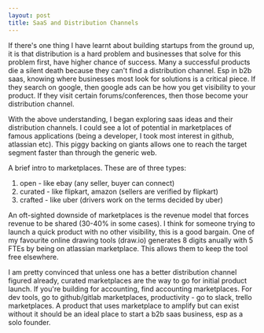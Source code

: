 ```yaml
---
layout: post
title: SaaS and Distribution Channels
---
```



If there's one thing I have learnt about building startups from the ground up, it is that distribution is a hard problem and businesses that solve for this problem first, have higher chance of success. Many a successful products die a silent death because they can't find a distribution channel. Esp in b2b saas, knowing where businesses most look for solutions is a critical piece. If they search on google, then google ads can be how you get visibility to your product. If they visit certain forums/conferences, then those become your distribution channel. 

With the above understanding, I began exploring saas ideas and their distribution channels. I could see a lot of potential in marketplaces of famous applications (being a developer, I took most interest in github, atlassian etc). This piggy backing on giants allows one to reach the target segment faster than through the generic web. 

A brief intro to marketplaces. These are of three types:
1. open - like ebay (any seller, buyer can connect)
2. curated - like flipkart, amazon (sellers are verified by flipkart)
3. crafted - like uber (drivers work on the terms decided by uber)

An oft-sighted downside of marketplaces is the revenue model that forces  revenue to be shared (30-40% in some cases). I think for someone trying to launch a quick product with no other visibility, this is a good bargain. One of my favourite online drawing tools (draw.io) generates 8 digits anually with 5 FTEs by being on atlassian marketplace. This allows them to keep the tool free elsewhere. 

I am pretty convinced that unless one has a better distribution channel figured already, curated marketplaces are the way to go for initial product launch. If you're building for accounting, find accounting marketplaces. For dev tools, go to github/gitlab marketplaces, productivity - go to slack, trello marketplaces. A product that uses marketplace to amplify but can exist without it should be an ideal place to start a b2b saas business, esp as a solo founder. 


